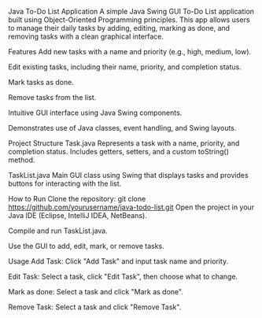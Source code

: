 Java To-Do List Application
A simple Java Swing GUI To-Do List application built using Object-Oriented Programming principles. This app allows users to manage their daily tasks by adding, editing, marking as done, and removing tasks with a clean graphical interface.

Features
Add new tasks with a name and priority (e.g., high, medium, low).

Edit existing tasks, including their name, priority, and completion status.

Mark tasks as done.

Remove tasks from the list.

Intuitive GUI interface using Java Swing components.

Demonstrates use of Java classes, event handling, and Swing layouts.

Project Structure
Task.java
Represents a task with a name, priority, and completion status. Includes getters, setters, and a custom toString() method.

TaskList.java
Main GUI class using Swing that displays tasks and provides buttons for interacting with the list.

How to Run
Clone the repository:
git clone https://github.com/yourusername/java-todo-list.git
Open the project in your Java IDE (Eclipse, IntelliJ IDEA, NetBeans).

Compile and run TaskList.java.

Use the GUI to add, edit, mark, or remove tasks.

Usage
Add Task: Click "Add Task" and input task name and priority.

Edit Task: Select a task, click "Edit Task", then choose what to change.

Mark as done: Select a task and click "Mark as done".

Remove Task: Select a task and click "Remove Task".
